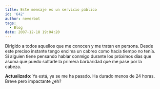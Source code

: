 ```yaml
---
title: Este mensaje es un servicio público
id: '642'
author: neverbot
tags:
  - Blog
date: 2007-12-18 19:04:20
---
```


Dirigido a todos aquellos que me conocen y me tratan en persona. Desde este preciso instante tengo encima un cabreo como hacía tiempo no tenía. Si alguien tiene pensando hablar conmigo durante los próximos días que asuma que puedo soltarle la primera barbaridad que me pase por la cabeza.

**Actualizado**: Ya está, ya se me ha pasado. Ha durado menos de 24 horas. Breve pero impactante ¿eh?
